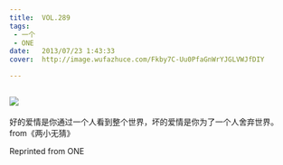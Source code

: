 ```yaml
---
title:	VOL.289
tags:
 - 一个
 - ONE
date:	2013/07/23 1:43:33
cover:	http://image.wufazhuce.com/Fkby7C-Uu0PfaGnWrYJGLVWJfDIY

---
```

![](http://image.wufazhuce.com/Fkby7C-Uu0PfaGnWrYJGLVWJfDIY)
---

好的爱情是你通过一个人看到整个世界，坏的爱情是你为了一个人舍弃世界。from《两小无猜》
 
Reprinted from ONE
